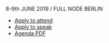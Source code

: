 
8-9th JUNE 2019 / FULL NODE BERLIN

- [Apply to attend](#)
- [Apply to speak](#)
- [Agenda PDF](#)
